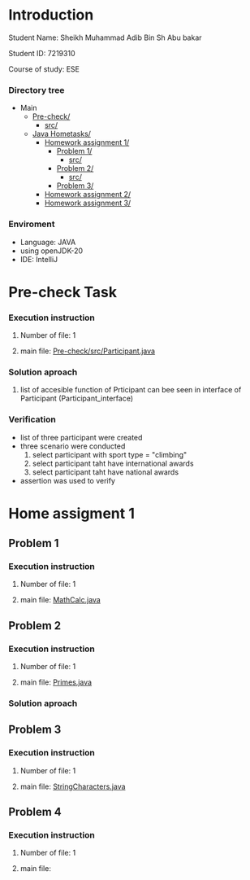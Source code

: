 # Introduction
Student Name:  Sheikh Muhammad Adib Bin Sh Abu bakar 

Student ID:    7219310

Course of study: ESE

### Directory tree
* Main
  * [Pre-check/](./Pre-check)
      * [src/](./Pre-check/src)
  * [Java Hometasks/](./Java%20Hometasks)
      * [Homework assignment 1/](./Java%20Hometasks/Homework%20assignment%201)
        * [Problem 1/](./Java%20Hometasks/Homework_assignment_1/Problem_1)
          * [src/](./Java%20Hometasks/Homework_assignment_1/Problem_1/src)
        * [Problem 2/](./Java%20Hometasks/Homework_assignment_1/Problem_2)
          * [src/](./Java%20Hometasks/Homework_assignment_1/Problem_2/src)
        * [Problem 3/](./Java%20Hometasks/Homework_assignment_1/Problem_3)
      * [Homework assignment 2/](./Java%20Hometasks/Homework_assignment_2)
      * [Homework assignment 3/](./Java%20Hometasks/Homework_assignment_3)
   
### Enviroment
- Language: JAVA
- using openJDK-20
- IDE: IntelliJ
   
# Pre-check Task
### Execution instruction

1. Number of file: 1
   
3. main file: [Pre-check/src/Participant.java](./Pre-check/src/Participant.java)
   
### Solution aproach  

1. list of accesible function of Prticipant can bee seen in interface of Participant (Participant_interface)

### Verification
- list of three participant were created
- three scenario were conducted
  1. select participant with sport type = "climbing"
  2. select participant taht have international awards
  3. select participant taht have national awards
- assertion was used to verify

# Home assigment 1

## Problem 1
### Execution instruction

1. Number of file: 1
   
2. main file: [MathCalc.java](./Java%20Hometasks/Homework_assignment_1/Problem_1/src/MathCalc.java)


## Problem 2
### Execution instruction

1. Number of file: 1
   
2. main file: [Primes.java](./Java%20Hometasks/Homework_assignment_1/Problem_2/src/Primes.java)
   
### Solution aproach 

## Problem 3
### Execution instruction

1. Number of file: 1
   
2. main file: [StringCharacters.java](./Java%20Hometasks/Homework_assignment_1/Problem_3/src/StringCharacters.java)


## Problem 4
### Execution instruction

1. Number of file: 1
   
2. main file: 
   



